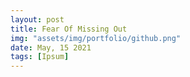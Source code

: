 ```yaml
---
layout: post
title: Fear Of Missing Out
img: "assets/img/portfolio/github.png"
date: May, 15 2021
tags: [Ipsum]
---
```

